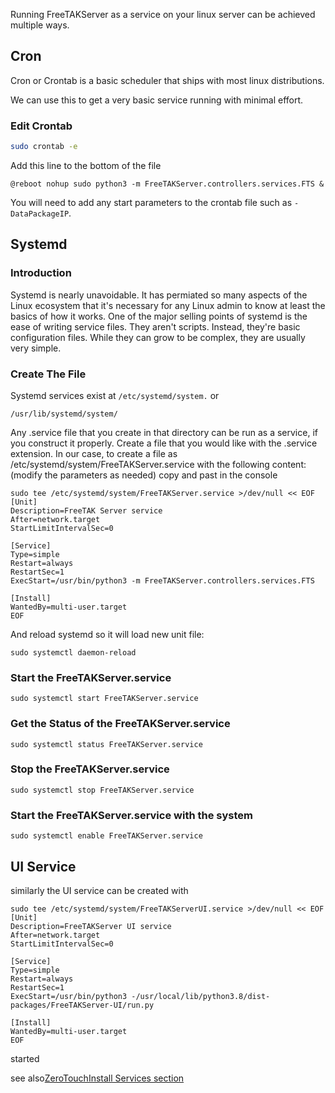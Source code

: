 Running FreeTAKServer as a service on your linux server can be achieved multiple ways.

## Cron
Cron or Crontab is a basic scheduler that ships with most linux distributions.

We can use this to get a very basic service running with minimal effort.

### Edit Crontab
```bash
sudo crontab -e
```

Add this line to the bottom of the file

```
@reboot nohup sudo python3 -m FreeTAKServer.controllers.services.FTS &
```

You will need to add any start parameters to the crontab file such as `-DataPackageIP`.

## Systemd

### Introduction
Systemd is nearly unavoidable. It has permiated so many aspects of the Linux ecosystem that it's necessary for any Linux admin to know at least the basics of how it works. 
One of the major selling points of systemd is the ease of writing service files. 
They aren't scripts. Instead, they're basic configuration files. While they can grow to be complex, they are usually very simple.

### Create The File
Systemd services exist at 
```/etc/systemd/system.```
or
```
/usr/lib/systemd/system/
```
Any .service file that you create in that directory can be run as a service, if you construct it properly. 
Create a file that you would like with the .service extension. 
In our case, to create a file as /etc/systemd/system/FreeTAKServer.service with the following content:
(modify the parameters as needed)
copy and past in the console

```
sudo tee /etc/systemd/system/FreeTAKServer.service >/dev/null << EOF
[Unit]
Description=FreeTAK Server service
After=network.target
StartLimitIntervalSec=0

[Service]
Type=simple
Restart=always
RestartSec=1
ExecStart=/usr/bin/python3 -m FreeTAKServer.controllers.services.FTS

[Install]
WantedBy=multi-user.target
EOF
```

And reload systemd so it will load new unit file:
```
sudo systemctl daemon-reload
```

### Start the FreeTAKServer.service
```
sudo systemctl start FreeTAKServer.service
```

### Get the Status of the FreeTAKServer.service
```
sudo systemctl status FreeTAKServer.service
```

### Stop the FreeTAKServer.service
```
sudo systemctl stop FreeTAKServer.service
```

### Start the FreeTAKServer.service with the system
```
sudo systemctl enable FreeTAKServer.service
```

## UI Service
similarly the UI service can be created with 
```
sudo tee /etc/systemd/system/FreeTAKServerUI.service >/dev/null << EOF
[Unit]
Description=FreeTAKServer UI service
After=network.target
StartLimitIntervalSec=0

[Service]
Type=simple
Restart=always
RestartSec=1
ExecStart=/usr/bin/python3 -/usr/local/lib/python3.8/dist-packages/FreeTAKServer-UI/run.py

[Install]
WantedBy=multi-user.target
EOF
```


started 

see also[ZeroTouchInstall Services section](https://freetakteam.github.io/FreeTAKServer-User-Docs/Installation/Ansible/ZeroTouchInstall/)
